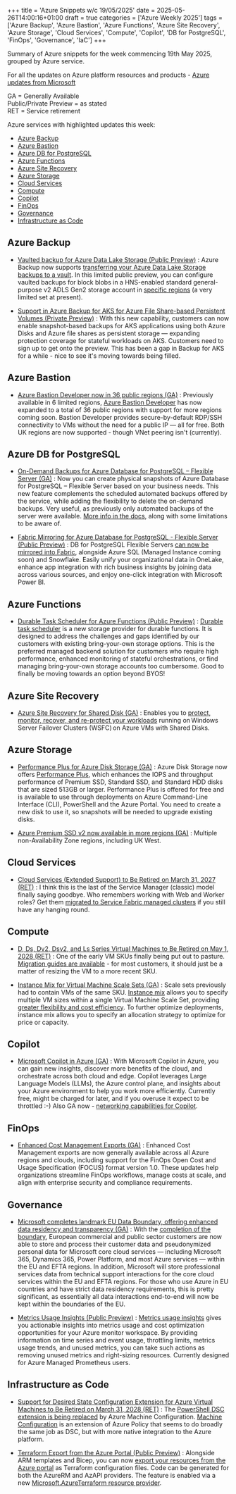 +++
title = 'Azure Snippets w/c 19/05/2025'
date = 2025-05-26T14:00:16+01:00
draft = true
categories = ['Azure Weekly 2025']
tags = ['Azure Backup', 'Azure Bastion', 'Azure Functions', 'Azure Site Recovery', 'Azure Storage', 'Cloud Services', 'Compute', 'Copilot', 'DB for PostgreSQL', 'FinOps', 'Governance', 'IaC']
+++

Summary of Azure snippets for the week commencing 19th May 2025, grouped by Azure service.

For all the updates on Azure platform resources and products - [Azure updates from Microsoft](https://azure.microsoft.com/updates/)

GA = Generally Available  
Public/Private Preview = as stated  
RET = Service retirement

Azure services with highlighted updates this week:

- [Azure Backup](#azure-backup)
- [Azure Bastion](#azure-bastion)
- [Azure DB for PostgreSQL](#azure-db-for-postgresql)
- [Azure Functions](#azure-functions)
- [Azure Site Recovery](#azure-site-recovery)
- [Azure Storage](#azure-storage)
- [Cloud Services](#cloud-services)
- [Compute](#compute)
- [Copilot](#copilot)
- [FinOps](#finops)
- [Governance](#governance)
- [Infrastructure as Code](#infrastructure-as-code)


## Azure Backup

- [Vaulted backup for Azure Data Lake Storage (Public Preview)](https://azure.microsoft.com/en-gb/updates?id=488835) : Azure Backup now supports [transferring your Azure Data Lake Storage backups to a vault](https://learn.microsoft.com/en-us/azure/backup/azure-data-lake-storage-backup-overview). In this limited public preview, you can configure vaulted backups for block blobs in a HNS-enabled standard general-purpose v2 ADLS Gen2 storage account in [specific regions](https://learn.microsoft.com/en-us/azure/backup/azure-data-lake-storage-backup-support-matrix#supported-regions) (a very limited set at present).

 - [Support in Azure Backup for AKS for Azure File Share-based Persistent Volumes (Private Preview)](https://azure.microsoft.com/en-gb/updates?id=488905) : With this new capability, customers can now enable snapshot-based backups for AKS applications using both Azure Disks and Azure file shares as persistent storage — expanding protection coverage for stateful workloads on AKS. Customers need to sign up to get onto the preview. This has been a gap in Backup for AKS for a while - nice to see it's moving towards being filled.

## Azure Bastion

- [Azure Bastion Developer now in 36 public regions (GA)](https://azure.microsoft.com/en-gb/updates?id=489004) : Previously available in 6 limited regions, [Azure Bastion Developer](https://learn.microsoft.com/en-us/azure/bastion/quickstart-developer) has now expanded to a total of 36 public regions with support for more regions coming soon. Bastion Developer provides secure-by-default RDP/SSH connectivity to VMs without the need for a public IP — all for free. Both UK regions are now supported - though VNet peering isn't (currently).

## Azure DB for PostgreSQL

- [On-Demand Backups for Azure Database for PostgreSQL – Flexible Server (GA)](https://azure.microsoft.com/en-gb/updates?id=485508) : Now you can create physical snapshots of Azure Database for PostgreSQL – Flexible Server based on your business needs. This new feature complements the scheduled automated backups offered by the service, while adding the flexibility to delete the on-demand backups. Very useful, as previously only automated backups of the server were available. [More info in the docs](https://learn.microsoft.com/en-gb/azure/postgresql/flexible-server/concepts-backup-restore#on-demand-backups), along with some limitations to be aware of.

- [Fabric Mirroring for Azure Database for PostgreSQL - Flexible Server (Public Preview)](https://azure.microsoft.com/en-gb/updates?id=487464) : DB for PostgreSQL Flexible Servers [can now be mirrored into Fabric](https://techcommunity.microsoft.com/blog/adforpostgresql/announcing-mirroring-for-azure-database-for-postgresql-in-microsoft-fabric-for-p/4396750), alongside Azure SQL (Managed Instance coming soon) and Snowflake. Easily unify your organizational data in OneLake, enhance app integration with rich business insights by joining data across various sources, and enjoy one-click integration with Microsoft Power BI.

## Azure Functions

- [Durable Task Scheduler for Azure Functions (Public Preview)](https://azure.microsoft.com/en-gb/updates?id=486398) : [Durable task scheduler](https://techcommunity.microsoft.com/blog/appsonazureblog/announcing-the-public-preview-launch-of-azure-functions-durable-task-scheduler/4389670) is a new storage provider for durable functions. It is designed to address the challenges and gaps identified by our customers with existing bring-your-own storage options. This is the preferred managed backend solution for customers who require high performance, enhanced monitoring of stateful orchestrations, or find managing bring-your-own storage accounts too cumbersome. Good to finally be moving towards an option beyond BYOS!

## Azure Site Recovery

- [Azure Site Recovery for Shared Disk (GA)](https://azure.microsoft.com/en-gb/updates?id=490583) : Enables you to [protect, monitor, recover, and re-protect your workloads](https://learn.microsoft.com/en-us/azure/site-recovery/tutorial-shared-disk) running on Windows Server Failover Clusters (WSFC) on Azure VMs with Shared Disks.

## Azure Storage

- [Performance Plus for Azure Disk Storage (GA)](https://azure.microsoft.com/en-gb/updates?id=488830) : Azure Disk Storage now offers [Performance Plus](https://learn.microsoft.com/en-gb/azure/virtual-machines/disks-enable-performance?tabs=azure-cli), which enhances the IOPS and throughput performance of Premium SSD, Standard SSD, and Standard HDD disks that are sized 513GB or larger. Performance Plus is offered for free and is available to use through deployments on Azure Command-Line Interface (CLI), PowerShell and the Azure Portal. You need to create a new disk to use it, so snapshots will be needed to upgrade existing disks.

- [Azure Premium SSD v2 now available in more regions (GA)](https://azure.microsoft.com/en-gb/updates?id=491675) : Multiple non-Availability Zone regions, including UK West.

## Cloud Services

- [Cloud Services (Extended Support) to Be Retired on March 31, 2027 (RET)](https://azure.microsoft.com/en-gb/updates?id=486344) : I think this is the last of the Service Manager (classic) model finally saying goodbye. Who remembers working with Web and Worker roles? Get them [migrated to Service Fabric managed clusters](https://learn.microsoft.com/en-gb/azure/service-fabric/service-fabric-cloud-services-migration-worker-role-stateless-service) if you still have any hanging round.

## Compute

- [D, Ds, Dv2, Dsv2, and Ls Series Virtual Machines to Be Retired on May 1, 2028 (RET)](https://azure.microsoft.com/en-gb/updates?id=485569) : One of the early VM SKUs finally being put out to pasture. [Migration guides are available](https://learn.microsoft.com/en-us/azure/virtual-machines/migration/sizes/d-ds-dv2-dsv2-ls-series-migration-guide) - for most customers, it should just be a matter of resizing the VM to a more recent SKU.

- [Instance Mix for Virtual Machine Scale Sets (GA)](https://azure.microsoft.com/en-gb/updates?id=486819) : Scale sets previously had to contain VMs of the same SKU. [Instance mix](https://learn.microsoft.com/en-us/azure/virtual-machine-scale-sets/instance-mix-overview) allows you to specify multiple VM sizes within a single Virtual Machine Scale Set, providing [greater flexibility and cost efficiency](https://techcommunity.microsoft.com/blog/azurecompute/general-availability-instance-mix-for-virtual-machine-scale-sets-with-flexible-o/4406386). To further optimize deployments, instance mix allows you to specify an allocation strategy to optimize for price or capacity.  

## Copilot

- [Microsoft Copilot in Azure (GA)](https://azure.microsoft.com/en-gb/updates?id=488069) : With Microsoft Copilot in Azure, you can gain new insights, discover more benefits of the cloud, and orchestrate across both cloud and edge. Copilot leverages Large Language Models (LLMs), the Azure control plane, and insights about your Azure environment to help you work more efficiently. Currently free, might be charged for later, and if you overuse it expect to be throttled :-) Also GA now - [networking capabilities for Copilot](https://azure.microsoft.com/en-gb/updates?id=487522).

## FinOps

- [Enhanced Cost Management Exports (GA)](https://azure.microsoft.com/en-gb/updates?id=491498) : Enhanced Cost Management exports are now generally available across all Azure regions and clouds, including support for the FinOps Open Cost and Usage Specification (FOCUS) format version 1.0. These updates help organizations streamline FinOps workflows, manage costs at scale, and align with enterprise security and compliance requirements.

## Governance

- [Microsoft completes landmark EU Data Boundary, offering enhanced data residency and transparency (GA)](https://blogs.microsoft.com/on-the-issues/2025/02/26/microsoft-completes-landmark-eu-data-boundary-offering-enhanced-data-residency-and-transparency/) : With the [completion of the boundary](https://www.microsoft.com/en-us/trust-center/privacy/european-data-boundary-eudb?msockid=3cf3cb184ba5674a3504de074a88665c), European commercial and public sector customers are now able to store and process their customer data and pseudonymized personal data for Microsoft core cloud services — including Microsoft 365, Dynamics 365, Power Platform, and most Azure services — within the EU and EFTA regions. In addition, Microsoft will store professional services data from technical support interactions for the core cloud services within the EU and EFTA regions. For those who use Azure in EU countries and have strict data residency requirements, this is pretty significant, as essentially all data interactions end-to-end will now be kept within the boundaries of the EU.

- [Metrics Usage Insights (Public Preview)](https://azure.microsoft.com/en-gb/updates?id=490727) : [Metrics usage insights](https://learn.microsoft.com/en-us/azure/azure-monitor/metrics/metrics-usage-insights?tabs=portal) gives you actionable insights into metrics usage and cost optimization opportunities for your Azure monitor workspace. By providing information on time series and event usage, throttling limits, metrics usage trends, and unused metrics, you can take such actions as removing unused metrics and right-sizing resources. Currently designed for Azure Managed Prometheus users.

## Infrastructure as Code

- [Support for Desired State Configuration Extension for Azure Virtual Machines to Be Retired on March 31, 2028 (RET)](https://azure.microsoft.com/en-gb/updates?id=485828) : The [PowerShell DSC extension is being replaced](https://learn.microsoft.com/en-us/azure/governance/machine-configuration/whats-new/migrating-from-dsc-extension) by Azure Machine Configuration. [Machine Configuration](https://learn.microsoft.com/en-us/azure/governance/machine-configuration/overview) is an extension of Azure Policy that seems to do broadly the same job as DSC, but with more native integration to the Azure platform.

- [Terraform Export from the Azure Portal (Public Preview)](https://techcommunity.microsoft.com/blog/azuretoolsblog/announcing-public-preview-of-terraform-export-from-the-azure-portal/4409889) : Alongside ARM templates and Bicep, you can now [export your resources from the Azure portal](https://learn.microsoft.com/en-gb/azure/developer/terraform/azure-export-for-terraform/get-started-export-resources-portal?tabs=azure-cli) as Terraform configuration files. Code can be generated for both the AzureRM and AzAPI providers. The feature is enabled via a new [Microsoft.AzureTerraform resource provider](https://learn.microsoft.com/en-gb/azure/developer/terraform/azure-export-for-terraform/resource-provider-overview).





